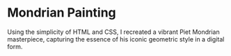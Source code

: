 # Mondrian Painting
Using the simplicity of HTML and CSS, I recreated a vibrant Piet Mondrian masterpiece, capturing the essence of his iconic geometric style in a digital form.

